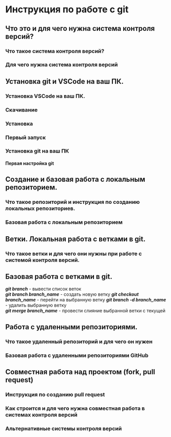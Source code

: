 
# Инструкция по работе с git

## Что это и для чего нужна система контроля версий?

### Что такое система контроля версий?

### Для чего нужна система контроля версий

## Установка git и VSCode на ваш ПК.

### Установка VSCode на ваш ПК.

### Скачивание

### Установка

### Первый запуск

### Установка git на ваш ПК

#### Первая настройка git

## Создание и базовая работа с локальным репозиторием.

### Что такое репозиторий и инструкция по созданию локальных репозиториев.

### Базовая работа с локальным репозиторием

## Ветки. Локальная работа с ветками в git.

### Что такое ветки и для чего они нужны при работе с системой контроля версий.

## Базовая работа с ветками в git.

_**git branch**_ - вывести список веток  
_**git branch branch_name**_ - создать новую ветку 
_**git checkout branch_name**_ - перейти на выбранную ветку 
_**git branch -d branch_name**_ - удалить выбранную ветку  
_**git merge branch_name**_ - провести слияние выбранной ветки с текущей  

## Работа с удаленными репозиториями.

### Что такое удаленный репозиторий и для чего он нужен

### Базовая работа с удаленными репозиториями GitHub

## Совместная работа над проектом (fork, pull request)

### Инструкция по созданию pull request

### Как строится и для чего нужна совместная работа в системах контроля версий

### Альтернативные системы контроля версий  
